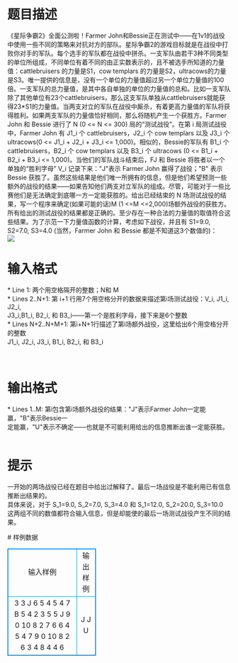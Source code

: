 # 

 
 # 题目描述 
<p>
《星际争霸2》全面公测啦！Farmer John和Bessie正在测试中——在1v1的战役中使用一些不同的策略来对抗对方的部队。星际争霸2的游戏目标就是在战役中打败你对手的军队。每个选手的军队都在战役中拼杀。一支军队由若干3种不同类型的单位所组成，不同单位有着不同的由正实数表示的，且不被选手所知道的力量值：cattlebruisers 的力量是S1，cow templars 的力量是S2，ultracows的力量是S3。唯一提供的信息是，没有一个单位的力量值超过另一个单位力量值的100倍。一支军队的总力量值，是其中各自单独的单位的力量值的总和。比如一支军队除了其他单位有23个cattlebruisers，那么这支军队单独从cattlebruisers就能获得23*S1的力量值。当两支对立的军队在战役中厮杀，有着更高力量值的军队将获得胜利。如果两支军队的力量值恰好相同，那么将随机产生一个获胜方。Farmer John 和 Bessie 进行了 N (0 <= N <= 300) 局的“测试战役”。在第 i 局测试战役中，Farmer John 有 J1_i 个 cattlebruisers，J2_i 个 cow templars 以及 J3_i 个 ultracows(0 <= J1_i + J2_i + J3_i <= 1,000)。相似的，Bessie的军队有 B1_i 个 cattlebruisers，B2_i 个 cow templars 以及 B3_i 个 ultracows (0 <= B1_i + B2_i + B3_i <= 1,000)。当他们的军队战斗结束后，FJ 和 Bessie 将胜者以一个单独的“胜利字母” V_i 记录下来："J"表示 Farmer John 赢得了战役；"B" 表示 Bessie 获胜了。虽然这些结果是他们唯一所拥有的信息，但是他们希望预测一些额外的战役的结果——如果告知他们两支对立军队的组成。尽管，可能对于一些比赛他们是无法确定到底哪一方一定能获胜的。给出已经结束的 N 场测试战役的结果，写一个程序来确定(如果可能的话)M (1 <=M <=2,000)场额外战役的获胜方。<br>所有给出的测试战役的结果都是正确的。至少存在一种合法的力量值的取值符合这些结果。为了示范一下力量值函数的计算，考虑如下战役，并且有 S1=9.0, S2=7.0, S3=4.0 (当然，Farmer John 和 Bessie 都是不知道这3个数值的)：<br><img border="0" src="/source/joyoi/tyvj-2647/img/aHR0cDovL3d3dy5qb3lvaS5jbi9wcm9ibGVtL3R5dmotMjY0Ny9wcm9ibGVtc19pbWFnZXMvMzEwMi8xODI5LmpwZw==.jpg"> <br></p> 

 
 # 输入格式 
<p>
* Line 1: 两个用空格隔开的整数；N和 M<br>* Lines 2..N+1: 第 i+1 行用7个用空格分开的数据来描述第i场测试战役：V_i, J1_i, J2_i,<br>J3_i,B1_i, B2_i, 和 B3_i——第一个是胜利字母，接下来是6个整数<br>* Lines N+2..N+M+1: 第i+N+1行描述了第i场额外战役，这里给出6个用空格分开的整数<br>J1_i, J2_i, J3_i, B1_i, B2_i, 和 B3_i<br><br><br></p> 

 
 # 输出格式 
<p>
* Lines 1..M: 第i包含第i场额外战役的结果："J"表示Farmer John一定能赢，"B"表示Bessie一<br>定能赢，"U"表示不确定——也就是不可能利用给出的信息推断出谁一定能获胜。<br><br></p> 

 
 # 提示 
<p>
一开始的两场战役已经在题目中给出过解释了。最后一场战役是不能利用已有信息推断出结果的。<br>具体来说，对于 S_1=9.0, S_2=7.0, S_3=4.0 和 S_1=12.0, S_2=20.0, S_3=10.0 <br>这两组不同的数值都符合输入信息，但是却能使的最后一场测试战役产生不同的结果。<br></p> 
# 样例数据
<style>
        table,table tr th, table tr td { border:1px solid #0094ff; }
        table { width: 200px; min-height: 25px; line-height: 25px; text-align: center; border-collapse: collapse;}   
    </style>
<table>
	<tr>
		<td>输入样例</td>
		<td>输出样例</td>
	</tr>
<tr><td>3 3
J 6 5 4 5 4 7
B 5 4 2 3 5 5
J 9 0 10 8 2 7
6 6 4 5 4 7
9 0 10 8 2 6
3 4 8 4 4 6

</td><td>J
J
U

</td></tr></table>
